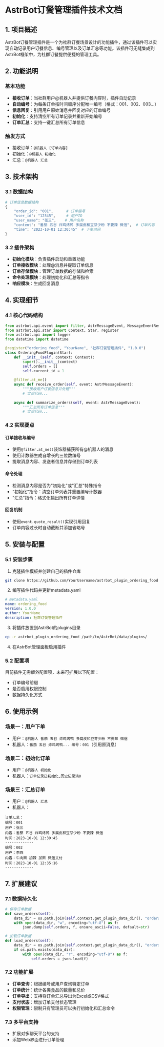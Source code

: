 # AstrBot订餐管理插件技术文档

## 1. 项目概述

AstrBot订餐管理插件是一个为社群订餐场景设计的功能插件，通过该插件可以实现自动记录用户订餐信息、编号管理以及订单汇总等功能。该插件可无缝集成到AstrBot框架中，为社群订餐提供便捷的管理工具。

## 2. 功能说明

### 基本功能
- **接收订单**：当社群用户@机器人并提供订餐内容时，插件自动记录
- **自动编号**：为每条订单按时间顺序分配唯一编号（格式：001、002、003...）
- **信息回复**：引用用户原始消息并回复对应的订单编号
- **初始化**：支持清空所有订单记录并重新开始编号
- **订单汇总**：支持一键汇总所有订单信息

### 触发方式
- 接收订单：`@机器人 [订单内容]`
- 初始化：`@机器人 初始化`
- 汇总：`@机器人 汇总`

## 3. 技术架构

### 3.1 数据结构
```python
# 订单信息数据结构
{
    "order_id": "001",      # 订单编号
    "user_id": "12345",     # 用户ID
    "user_name": "张三",    # 用户名称
    "content": "番茄 五谷 炸鸡烤鸭 多腐皮和豆芽少粉 不要辣 微信",  # 订单内容
    "time": "2023-10-01 12:30:45"  # 下单时间
}
```

### 3.2 插件架构
- **初始化模块**：负责插件启动和重置功能
- **订单接收模块**：处理@消息并提取订单信息
- **订单存储模块**：管理订单数据的存储和检索
- **命令处理模块**：处理初始化和汇总等指令
- **响应模块**：生成回复消息

## 4. 实现细节

### 4.1 核心代码结构

```python
from astrbot.api.event import filter, AstrMessageEvent, MessageEventResult
from astrbot.api.star import Context, Star, register
from astrbot.api import logger
from datetime import datetime

@register("ordering_food", "YourName", "社群订餐管理插件", "1.0.0")
class OrderingFoodPlugin(Star):
    def __init__(self, context: Context):
        super().__init__(context)
        self.orders = []
        self.current_id = 1
    
    @filter.at_me()
    async def receive_order(self, event: AstrMessageEvent):
        """接收用户订餐信息并处理"""
        # 实现代码...
        
    async def summarize_orders(self, event: AstrMessageEvent):
        """汇总所有订单信息"""
        # 实现代码...
```

### 4.2 实现要点

#### 订单接收与编号
- 使用`@filter.at_me()`装饰器捕获所有@机器人的消息
- 使用计数器生成自增长的三位数编号
- 提取消息内容、发送者信息并存储到订单列表

#### 命令处理
- 检测消息内容是否为"初始化"或"汇总"特殊指令
- "初始化"指令：清空订单列表并重置编号计数器
- "汇总"指令：格式化输出所有订单详情

#### 回复机制
- 使用`event.quote_result()`实现引用回复
- 订单内容过长时自动截断并添加省略号

## 5. 安装与配置

### 5.1 安装步骤
1. 克隆插件模板并创建自己的插件仓库
```bash
git clone https://github.com/YourUsername/astrbot_plugin_ordering_food
```

2. 编写插件代码并更新metadata.yaml
```yaml
# metadata.yaml
name: ordering_food
version: 1.0.0
author: YourName
description: 社群订餐管理插件
```

3. 将插件放置到AstrBot的plugins目录
```bash
cp -r astrbot_plugin_ordering_food /path/to/AstrBot/data/plugins/
```

4. 在AstrBot管理面板启用插件

### 5.2 配置项
目前插件无需额外配置项，未来可扩展以下配置：
- 订单编号前缀
- 是否启用权限控制
- 数据持久化方式

## 6. 使用示例

### 场景一：用户下单
- 用户：`@机器人 番茄 五谷 炸鸡烤鸭 多腐皮和豆芽少粉 不要辣 微信`
- 机器人：`番茄 五谷 炸鸡烤鸭... 编号：001`（引用原消息）

### 场景二：初始化订单
- 用户：`@机器人 初始化`
- 机器人：`订单记录已初始化,历史记录清0`

### 场景三：汇总订单
- 用户：`@机器人 汇总`
- 机器人：
```
订单汇总：
编号：001
用户：张三
内容：番茄 五谷 炸鸡烤鸭 多腐皮和豆芽少粉 不要辣 微信
时间：2023-10-01 12:30:45
-------------
编号：002
用户：李四
内容：牛肉面 加辣 加面 微信支付
时间：2023-10-01 12:35:16
-------------
```

## 7. 扩展建议

### 7.1 数据持久化
```python
# 保存订单数据
def save_orders(self):
    data_dir = os.path.join(self.context.get_plugin_data_dir(), "orders.json")
    with open(data_dir, "w", encoding="utf-8") as f:
        json.dump(self.orders, f, ensure_ascii=False, default=str)

# 加载订单数据
def load_orders(self):
    data_dir = os.path.join(self.context.get_plugin_data_dir(), "orders.json")
    if os.path.exists(data_dir):
        with open(data_dir, "r", encoding="utf-8") as f:
            self.orders = json.load(f)
```

### 7.2 功能扩展
- **订单查询**：根据编号或用户查询特定订单
- **订单统计**：统计各类食品的数量和总价
- **订单导出**：支持将订单汇总导出为Excel或CSV格式
- **支付状态**：增加订单支付状态管理
- **权限管理**：限制只有管理员可以执行初始化和汇总命令

### 7.3 多平台支持
- 扩展对多聊天平台的支持
- 添加Web界面进行订单管理
